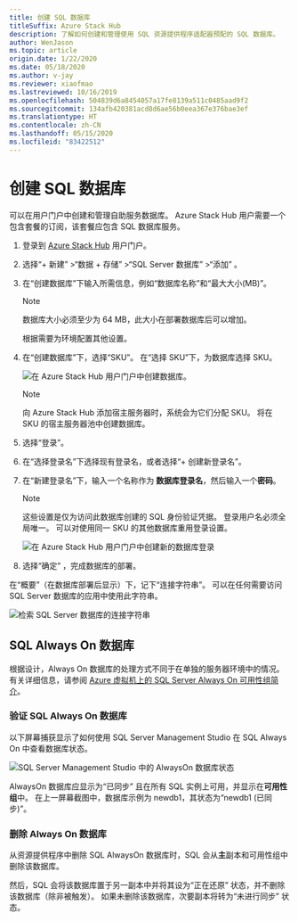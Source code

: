 ```yaml
---
title: 创建 SQL 数据库
titleSuffix: Azure Stack Hub
description: 了解如何创建和管理使用 SQL 资源提供程序适配器预配的 SQL 数据库。
author: WenJason
ms.topic: article
origin.date: 1/22/2020
ms.date: 05/18/2020
ms.author: v-jay
ms.reviewer: xiaofmao
ms.lastreviewed: 10/16/2019
ms.openlocfilehash: 504839d6a8454057a17fe8139a511c0485aad9f2
ms.sourcegitcommit: 134afb420381acd8d6ae56b0eea367e376bae3ef
ms.translationtype: HT
ms.contentlocale: zh-CN
ms.lasthandoff: 05/15/2020
ms.locfileid: "83422512"
---
```

# <a name="create-sql-databases"></a>创建 SQL 数据库

可以在用户门户中创建和管理自助服务数据库。 Azure Stack Hub 用户需要一个包含套餐的订阅，该套餐应包含 SQL 数据库服务。

1. 登录到 [Azure Stack Hub](azure-stack-overview.md) 用户门户。

2. 选择“+ 新建”  &gt;“数据 + 存储”  &gt;“SQL Server 数据库”  &gt;“添加”  。

3. 在“创建数据库”下输入所需信息，例如“数据库名称”和“最大大小(MB)”。   

   >[!NOTE]
   >数据库大小必须至少为 64 MB，此大小在部署数据库后可以增加。

   根据需要为环境配置其他设置。

4. 在“创建数据库”下，选择“SKU”。   在“选择 SKU”下，为数据库选择 SKU。 

   ![在 Azure Stack Hub 用户门户中创建数据库。](./media/azure-stack-sql-rp-deploy/newsqldba.png)

   >[!NOTE]
   >向 Azure Stack Hub 添加宿主服务器时，系统会为它们分配 SKU。 将在 SKU 的宿主服务器池中创建数据库。

5. 选择“登录”。 

6. 在“选择登录名”下选择现有登录名，或者选择“+ 创建新登录名”。  

7. 在“新建登录名”下，输入一个名称作为  **数据库登录名**，然后输入一个**密码**。

   >[!NOTE]
   >这些设置是仅为访问此数据库创建的 SQL 身份验证凭据。 登录用户名必须全局唯一。 可以对使用同一 SKU 的其他数据库重用登录设置。

   ![在 Azure Stack Hub 用户门户中创建新的数据库登录](./media/azure-stack-sql-rp-deploy/create-new-login-a.png)

8. 选择“确定”  ，完成数据库的部署。

在“概要”（在数据库部署后显示）下，记下“连接字符串”。   可以在任何需要访问 SQL Server 数据库的应用中使用此字符串。

![检索 SQL Server 数据库的连接字符串](./media/azure-stack-sql-rp-deploy/sql-db-settings-a.png)

## <a name="sql-always-on-databases"></a>SQL Always On 数据库

根据设计，Always On 数据库的处理方式不同于在单独的服务器环境中的情况。 有关详细信息，请参阅 [Azure 虚拟机上的 SQL Server Always On 可用性组简介](/virtual-machines/windows/sql/virtual-machines-windows-portal-sql-availability-group-overview)。

### <a name="verify-sql-always-on-databases"></a>验证 SQL Always On 数据库

以下屏幕捕获显示了如何使用 SQL Server Management Studio 在 SQL Always On 中查看数据库状态。

![SQL Server Management Studio 中的 AlwaysOn 数据库状态](./media/azure-stack-sql-rp-deploy/verify-always-on.png)

AlwaysOn 数据库应显示为“已同步”  且在所有 SQL 实例上可用，并显示在**可用性组**中。 在上一屏幕截图中，数据库示例为 newdb1，其状态为“newdb1 (已同步)”。 

### <a name="delete-an-always-on-database"></a>删除 Always On 数据库

从资源提供程序中删除 SQL AlwaysOn 数据库时，SQL 会从**主**副本和可用性组中删除该数据库。

然后，SQL 会将该数据库置于另一副本中并将其设为“正在还原”  状态，并不删除该数据库（除非被触发）。 如果未删除该数据库，次要副本将转为“未进行同步”  状态。


